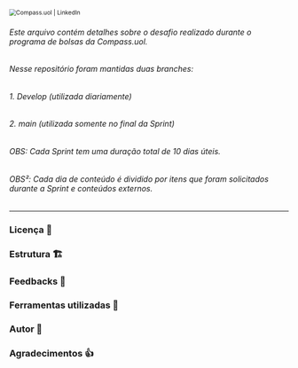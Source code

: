 <img src="https://media-exp1.licdn.com/dms/image/C4D1BAQHqGWEwc8YT1A/company-background_10000/0/1636131178755?e=2147483647&v=beta&t=Wu2rPIfe4iqER03ZbSPw1K1OJ4rVBjKHR2nNoTwnT7Y" alt="Compass.uol | LinkedIn" style="zoom:75%;" />

###### Este arquivo contém detalhes sobre o desafio realizado durante o programa de bolsas da Compass.uol.

###### Nesse repositório foram mantidas duas branches: 

###### 1. Develop (utilizada diariamente)

###### 2. main (utilizada somente no final da Sprint)  

###### OBS: Cada Sprint tem uma duração total de 10 dias úteis.

###### OBS²: Cada dia de conteúdo é dividido por itens que foram solicitados durante a Sprint e conteúdos externos.

________

### Licença :key:



### Estrutura :building_construction:



### Feedbacks :busts_in_silhouette:



### Ferramentas utilizadas :wrench:



### Autor :man:



### Agradecimentos :thumbsup:

